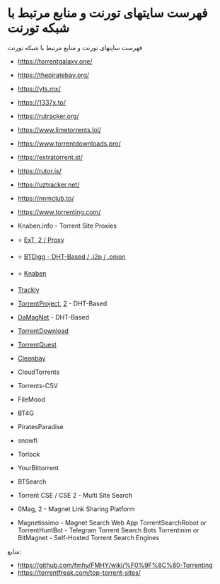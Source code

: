 # فهرست سایتهای تورنت و منابع مرتبط با شبکه تورنت


فهرست سایتهای تورنت و منابع مرتبط با شبکه تورنت
* https://torrentgalaxy.one/
* https://thepiratebay.org/
* https://yts.mx/
* https://1337x.to/
* https://rutracker.org/
* https://www.limetorrents.lol/
* https://www.torrentdownloads.pro/
* https://extratorrent.st/
* https://rutor.is/
* https://uztracker.net/
* https://nnmclub.to/
* https://www.torrenting.com/
* Knaben.info - Torrent Site Proxies


* ⭐ [ExT, 2 / Proxy](https://ext.to/)
* ⭐ [BTDigg - DHT-Based / .i2p / .onion](https://btdig.com/)
* ⭐ [Knaben](https://knaben.org/)
* ⁠[Trackly](https://trackly.cc/)
* [TorrentProject](https://torrentproject.cc/), [2](https://torrentproject2.net/) - DHT-Based
* [DaMagNet](https://damag.net/) - DHT-Based
* [TorrentDownload](https://www.torrentdownload.info/)
* [TorrentQuest](https://torrentquest.com/)
* [Cleanbay](https://cleanbay.netlify.app/)
* CloudTorrents
* Torrents-CSV
* FileMood
* BT4G
* PiratesParadise
* snowfl
* Torlock
* YourBittorrent
* BTSearch
* Torrent CSE / CSE 2 - Multi Site Search
* 0Mag, 2 - Magnet Link Sharing Platform
* Magnetissimo - Magnet Search Web App
TorrentSearchRobot or TorrentHuntBot - Telegram Torrent Search Bots
Torrentinim or BitMagnet - Self-Hosted Torrent Search Engines



منابع:
* https://github.com/fmhy/FMHY/wiki/%F0%9F%8C%80-Torrenting
* https://torrentfreak.com/top-torrent-sites/

